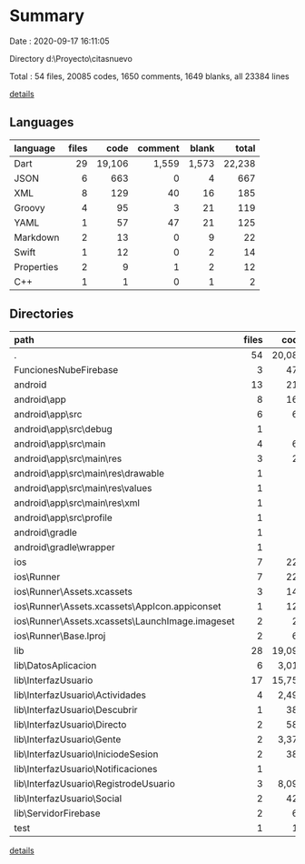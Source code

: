 # Summary

Date : 2020-09-17 16:11:05

Directory d:\Proyecto\citasnuevo

Total : 54 files,  20085 codes, 1650 comments, 1649 blanks, all 23384 lines

[details](details.md)

## Languages
| language | files | code | comment | blank | total |
| :--- | ---: | ---: | ---: | ---: | ---: |
| Dart | 29 | 19,106 | 1,559 | 1,573 | 22,238 |
| JSON | 6 | 663 | 0 | 4 | 667 |
| XML | 8 | 129 | 40 | 16 | 185 |
| Groovy | 4 | 95 | 3 | 21 | 119 |
| YAML | 1 | 57 | 47 | 21 | 125 |
| Markdown | 2 | 13 | 0 | 9 | 22 |
| Swift | 1 | 12 | 0 | 2 | 14 |
| Properties | 2 | 9 | 1 | 2 | 12 |
| C++ | 1 | 1 | 0 | 1 | 2 |

## Directories
| path | files | code | comment | blank | total |
| :--- | ---: | ---: | ---: | ---: | ---: |
| . | 54 | 20,085 | 1,650 | 1,649 | 23,384 |
| FuncionesNubeFirebase | 3 | 478 | 0 | 2 | 480 |
| android | 13 | 212 | 42 | 37 | 291 |
| android\app | 8 | 161 | 41 | 26 | 228 |
| android\app\src | 6 | 68 | 38 | 14 | 120 |
| android\app\src\debug | 1 | 4 | 3 | 4 | 11 |
| android\app\src\main | 4 | 60 | 32 | 7 | 99 |
| android\app\src\main\res | 3 | 21 | 16 | 3 | 40 |
| android\app\src\main\res\drawable | 1 | 4 | 7 | 2 | 13 |
| android\app\src\main\res\values | 1 | 9 | 9 | 1 | 19 |
| android\app\src\main\res\xml | 1 | 8 | 0 | 0 | 8 |
| android\app\src\profile | 1 | 4 | 3 | 3 | 10 |
| android\gradle | 1 | 5 | 1 | 1 | 7 |
| android\gradle\wrapper | 1 | 5 | 1 | 1 | 7 |
| ios | 7 | 222 | 2 | 9 | 233 |
| ios\Runner | 7 | 222 | 2 | 9 | 233 |
| ios\Runner\Assets.xcassets | 3 | 148 | 0 | 4 | 152 |
| ios\Runner\Assets.xcassets\AppIcon.appiconset | 1 | 122 | 0 | 1 | 123 |
| ios\Runner\Assets.xcassets\LaunchImage.imageset | 2 | 26 | 0 | 3 | 29 |
| ios\Runner\Base.lproj | 2 | 61 | 2 | 2 | 65 |
| lib | 28 | 19,092 | 1,549 | 1,566 | 22,207 |
| lib\DatosAplicacion | 6 | 3,018 | 1,283 | 420 | 4,721 |
| lib\InterfazUsuario | 17 | 15,756 | 257 | 1,093 | 17,106 |
| lib\InterfazUsuario\Actividades | 4 | 2,499 | 64 | 225 | 2,788 |
| lib\InterfazUsuario\Descubrir | 1 | 382 | 2 | 38 | 422 |
| lib\InterfazUsuario\Directo | 2 | 589 | 7 | 68 | 664 |
| lib\InterfazUsuario\Gente | 2 | 3,378 | 30 | 230 | 3,638 |
| lib\InterfazUsuario\IniciodeSesion | 2 | 384 | 26 | 56 | 466 |
| lib\InterfazUsuario\Notificaciones | 1 | 5 | 0 | 8 | 13 |
| lib\InterfazUsuario\RegistrodeUsuario | 3 | 8,099 | 118 | 445 | 8,662 |
| lib\InterfazUsuario\Social | 2 | 420 | 10 | 23 | 453 |
| lib\ServidorFirebase | 2 | 62 | 6 | 19 | 87 |
| test | 1 | 14 | 10 | 7 | 31 |

[details](details.md)